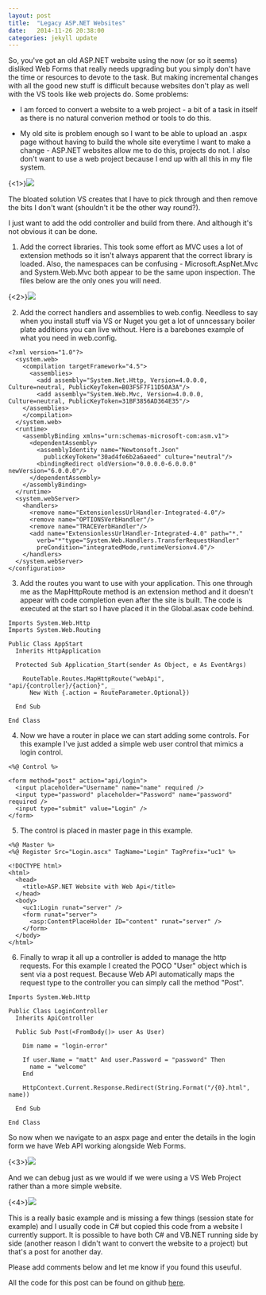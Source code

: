 ```yaml
---
layout: post
title:  "Legacy ASP.NET Websites"
date:   2014-11-26 20:38:00
categories: jekyll update
---
```

So, you've got an old ASP.NET website using the now (or so it seems) disliked Web Forms that really needs upgrading but you simply don't  have the time or resources to devote to the task. But making incremental changes with all the good new stuff is difficult because websites don't play as well with the VS tools like web projects do. Some problems:

* I am forced to convert a website to a web project - a bit of a task in itself as there is no natural converion method or tools to do this.

* My old site is problem enough so I want to be able to upload an .aspx page without having to build the whole site everytime I want to make a change - ASP.NET websites allow me to do this, projects do not. I also don't want to use a web project because I end up with all this in my file system.

{<1>}![](/content/images/2015/03/solution-explorer-2.jpg)

The bloated solution VS creates that I have to pick through and then remove the bits I don't want (shouldn't it be the other way round?).

I just want to add the odd controller and build from there. And although it's not obvious it can be done.

1. Add the correct libraries. This took some effort as MVC uses a lot of extension methods so it isn't always apparent that the correct library is loaded. Also, the namespaces can be confusing - Microsoft.AspNet.Mvc and System.Web.Mvc both appear to be the same upon inspection. The files below are the only ones you will need.

{<2>}![](/content/images/2015/03/required-files-3.jpg)

2. Add the correct handlers and assemblies to web.config. Needless to say when you install stuff via VS or Nuget you get a lot of unncessary boiler plate additions you can live without. Here is a barebones example of what you need in web.config.

```
<?xml version="1.0"?>
  <system.web>
    <compilation targetFramework="4.5">
      <assemblies>
        <add assembly="System.Net.Http, Version=4.0.0.0, Culture=neutral, PublicKeyToken=B03F5F7F11D50A3A"/>
        <add assembly="System.Web.Mvc, Version=4.0.0.0, Culture=neutral, PublicKeyToken=31BF3856AD364E35"/>
    </assemblies>
    </compilation>
  </system.web>
  <runtime>
    <assemblyBinding xmlns="urn:schemas-microsoft-com:asm.v1">
      <dependentAssembly>
        <assemblyIdentity name="Newtonsoft.Json"
          publicKeyToken="30ad4fe6b2a6aeed" culture="neutral"/>
        <bindingRedirect oldVersion="0.0.0.0-6.0.0.0" newVersion="6.0.0.0"/>
      </dependentAssembly>
    </assemblyBinding>
  </runtime>
  <system.webServer>
    <handlers>
      <remove name="ExtensionlessUrlHandler-Integrated-4.0"/>
      <remove name="OPTIONSVerbHandler"/>
      <remove name="TRACEVerbHandler"/>
      <add name="ExtensionlessUrlHandler-Integrated-4.0" path="*."
        verb="*"type="System.Web.Handlers.TransferRequestHandler"
        preCondition="integratedMode,runtimeVersionv4.0"/>
    </handlers>
  </system.webServer>
</configuration>
```

3. Add the routes you want to use with your application. This one through me as the MapHttpRoute method is an extension method and it doesn't appear with code completion even after the site is built. The code is executed at the start so I have placed it in the Global.asax code behind.

```
Imports System.Web.Http
Imports System.Web.Routing

Public Class AppStart
  Inherits HttpApplication

  Protected Sub Application_Start(sender As Object, e As EventArgs)

    RouteTable.Routes.MapHttpRoute("webApi", "api/{controller}/{action}", _
      New With {.action = RouteParameter.Optional})
      
  End Sub

End Class
```

4. Now we have a router in place we can start adding some controls. For this example I've just added a simple web user control that mimics a login control.

```
<%@ Control %>

<form method="post" action="api/login">
  <input placeholder="Username" name="name" required />
  <input type="password" placeholder="Password" name="password" required />
  <input type="submit" value="Login" />
</form>
```

5. The control is placed in master page in this example.

```
<%@ Master %>
<%@ Register Src="Login.ascx" TagName="Login" TagPrefix="uc1" %>

<!DOCTYPE html>
<html>
  <head>
    <title>ASP.NET Website with Web Api</title>
  </head>
  <body>
    <uc1:Login runat="server" />
    <form runat="server">
      <asp:ContentPlaceHolder ID="content" runat="server" />
    </form>
  </body>
</html>
```
          
6. Finally to wrap it all up a controller is added to manage the http requests. For this example I created the POCO "User" object which is sent via a post request. Because Web API automatically maps the request type to the controller you can simply call the method "Post".

```
Imports System.Web.Http

Public Class LoginController
  Inherits ApiController
  
  Public Sub Post(<FromBody()> user As User)

    Dim name = "login-error"
  
    If user.Name = "matt" And user.Password = "password" Then
      name = "welcome"
    End
    
    HttpContext.Current.Response.Redirect(String.Format("/{0}.html", name))

  End Sub

End Class
```

So now when we navigate to an aspx page and enter the details in the login form we have Web API working alongside Web Forms.

{<3>}![](/content/images/2015/03/login-page-1.jpg)
        
And we can debug just as we would if we were using a VS Web Project rather than a more simple website.

{<4>}![](/content/images/2015/03/debugger-1.jpg)

This is a really basic example and is missing a few things (session state for example) and I usually code in C# but copied this code from a website I currently support. It is possible to have both C# and VB.NET running side by side (another reason I didn't want to convert the website to a project) but that's a post for another day.

Please add comments below and let me know if you found this useuful.

All the code for this post can be found on github [here](https://github.com/matthewblott/WebsiteWithApi).

